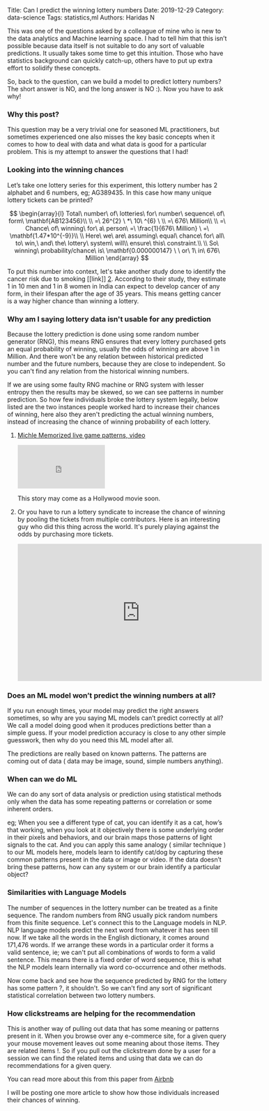 Title: Can I predict the winning lottery numbers
Date: 2019-12-29
Category: data-science
Tags: statistics,ml
Authors: Haridas N

This was one of the questions asked by a colleague of mine who is new to the data
analytics and Machine learning space. I had to tell him that this isn’t possible
because data itself is not suitable to do any sort of valuable predictions.
It usually takes some time to get this intuition. Those who have statistics
background can quickly catch-up, others have to put up extra effort to solidify
these concepts.

So, back to the question, can we build a model to predict lottery numbers?
The short answer is NO, and the long answer is NO :). Now you have to ask why!

### Why this post?
This question may be a very trivial one for seasoned ML practitioners, but
sometimes experienced one also misses the key basic concepts when it comes to
how to deal with data and what data is good for a particular problem.
This is my attempt to answer the questions that I had!

### Looking into the winning chances
Let’s take one lottery series for this experiment, this lottery number has 2
alphabet and 6 numbers, eg; AG389435. In this case how many unique lottery
tickets can be printed?


$$
 \begin{array}{l}
 Total\ number\ of\ lotteries\ for\ number\ sequence\ of\ form\
 \mathbf{AB123456}\\
 \\
 =\ 26^{2} \ *\ 10\ ^{6} \ \\
 =\ 676\ Million\\
 \\
 =\ Chance\ of\ winning\ for\ a\ person\ =\ \frac{1}{676\ Million} \ =\
 \mathbf{1.47*10^{-9}}\\
 \\
 Here\ we\ are\ assuming\ equal\ chance\ for\ all\ to\ win,\ and\ the\ lottery\
 system\ will\\
 ensure\ this\ constraint.\\
 \\
 So\ winning\ probability/chance\ is\ \mathbf{0.000000147} \ \ or\ 1\ in\ 676\
 Million
 \end{array}
$$

To put this number into context, let's take another study done to identify the
cancer risk due to smoking [[link]] [2]. According to their study, they estimate 1 in 10
men and 1 in 8 women in India can expect to develop cancer of any form, in their
lifespan after the age of 35 years. This means getting cancer is a way higher chance
than winning a lottery.


### Why am I saying lottery data isn't usable for any prediction

Because the lottery prediction is done using some random number generator (RNG),
this means RNG ensures that every lottery purchased gets an equal probability of
winning, usually the odds of winning are above 1 in Million. And there won't be
any relation between historical predicted number and the future numbers, because
they are close to independent. So you can't find any relation from the
historical winning numbers.

If we are using some faulty RNG machine or RNG system with lesser entropy then
the results may be skewed, so we can see patterns in number prediction.
So how few individuals broke the lottery system legally, below listed are the
two instances people worked hard to increase their chances of winning, here also
they aren't predicting the actual winning numbers, instead of increasing the chance
of winning probability of each lottery.

1. [Michle Memorized live game patterns, video](https://www.youtube.com/watch?v=8rJw4BgPs4w)

    <p>
        <iframe width="200" height="100" src="https://www.youtube.com/embed/8rJw4BgPs4w"
        frameborder="0" allow="accelerometer; autoplay; encrypted-media; gyroscope;
        picture-in-picture" allowfullscreen></iframe>
    </p>

    This story may come as a Hollywood movie soon.



2. Or you have to run a lottery syndicate to increase the chance of winning by pooling the tickets from multiple contributors. Here is an interesting guy who did this thing across the world. It's purely playing against the odds by purchasing more tickets.

    <p>
       <iframe width="560" height="315"
       src="https://www.youtube.com/embed/eOX7acjkGv0" frameborder="0"
       allow="accelerometer; autoplay; encrypted-media; gyroscope;
       picture-in-picture" allowfullscreen></iframe>
   </p>



### Does an ML model won’t predict the winning numbers at all?

If you run enough times, your model may predict the right answers sometimes, so why
are you saying ML models can’t predict correctly at all? We call a model doing
good when it produces predictions better than a simple guess. If your model
prediction accuracy is close to any other simple guesswork, then why do you
need this ML model after all.

The predictions are really based on known patterns. The patterns are coming out
of data ( data may be image, sound, simple numbers anything).


### When can we do ML

We can do any sort of data analysis or prediction using statistical methods only
when the data has some repeating patterns or correlation or some inherent
orders.

eg; When you see a different type of cat, you can identify it as a cat, how’s that
working, when you look at it objectively there is some underlying order in
their pixels and behaviors, and our brain maps those patterns of light signals
to the cat. And you can apply this same analogy ( similar technique ) to our ML
models here, models learn to identify cat/dog by capturing these common
patterns present in the data or image or video. If the data doesn’t bring these
patterns, how can any system or our brain identify a particular object?


### Similarities with Language Models

The number of sequences in the lottery number can be treated as a finite sequence.
The random numbers from RNG usually pick random numbers from this finite
sequence. Let's connect this to the Language models in NLP. NLP language models
predict the next word from whatever it has seen till now. If we take all the
words in the English dictionary, it comes around 171,476 words. If we arrange these
words in a particular order it forms a valid sentence, ie; we can't put all
combinations of words to form a valid sentence. This means there is a fixed
order of word sequence, this is what the NLP models learn internally via word
co-occurrence and other methods.

Now come back and see how the sequence predicted by RNG for the lottery has some
pattern ?, it shouldn't. So we can't find any sort of significant statistical
correlation between two lottery numbers.


### How clickstreams are helping for the recommendation

This is another way of pulling out data that has some meaning or patterns
present in it. When you browse over any e-commerce site, for a given query your
mouse movement leaves out some meaning about those items. They are related items
!. So if you pull out the clickstream done by a user for a session we can find
the related items and using that data we can do recommendations for a given
query.

You can read more about this from this paper from [Airbnb](https://astro.temple.edu/~tua95067/kdd2018.pdf)

I will be posting one more article to show how those individuals increased their
chances of winning.


[2]: https://www.ncbi.nlm.nih.gov/pubmed/21545200
